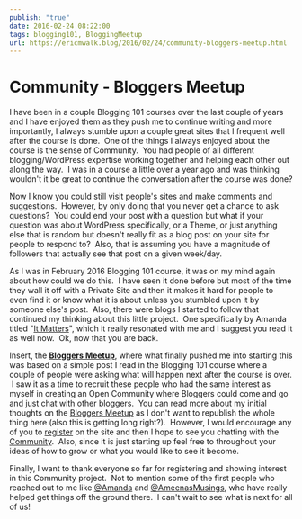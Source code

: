 ```yaml
---
publish: "true"
date: 2016-02-24 08:22:00
tags: blogging101, BloggingMeetup
url: https://ericmwalk.blog/2016/02/24/community-bloggers-meetup.html
---
```


# Community - Bloggers Meetup

I have been in a couple Blogging 101 courses over the last couple of years and I have enjoyed them as they push me to continue writing and more importantly, I always stumble upon a couple great sites that I frequent well after the course is done.  One of the things I always enjoyed about the course is the sense of Community.  You had people of all different blogging/WordPress expertise working together and helping each other out along the way.  I was in a course a little over a year ago and was thinking wouldn't it be great to continue the conversation after the course was done?

Now I know you could still visit people's sites and make comments and suggestions.  However, by only doing that you never get a chance to ask questions?  You could end your post with a question but what if your question was about WordPress specifically, or a Theme, or just anything else that is random but doesn't really fit as a blog post on your site for people to respond to?  Also, that is assuming you have a magnitude of followers that actually see that post on a given week/day.

As I was in February 2016 Blogging 101 course, it was on my mind again about how could we do this.  I have seen it done before but most of the time they wall it off with a Private Site and then it makes it hard for people to even find it or know what it is about unless you stumbled upon it by someone else's post.  Also, there were blogs I started to follow that continued my thinking about this little project.  One specifically by Amanda titled "<a href="https://web.archive.org/web/20160302143548/https://theroadtothere.live/2016/02/18/it-matters/">It Matters</a>", which it really resonated with me and I suggest you read it as well now.  Ok, now that you are back.

Insert, the <strong><a href="https://bloggersmeetup.wordpress.com/welcome-to-the-bloggers-meetup">Bloggers Meetup</a></strong>, where what finally pushed me into starting this was based on a simple post I read in the Blogging 101 course where a couple of people were asking what will happen next after the course is over.  I saw it as a time to recruit these people who had the same interest as myself in creating an Open Community where Bloggers could come and go and just chat with other bloggers.  You can read more about my initial thoughts on the <a href="https://bloggersmeetup.wordpress.com/welcome-to-the-bloggers-meetup">Bloggers Meetup</a> as I don't want to republish the whole thing here (also this is getting long right?).  However, I would encourage any of you to <a href="https://bloggersmeetup.wordpress.com/register/">register</a> on the site and then I hope to see you chatting with the <a href="https://bloggersmeetup.wordpress.com/chat/">Community</a>.  Also, since it is just starting up feel free to throughout your ideas of how to grow or what you would like to see it become.

Finally, I want to thank everyone so far for registering and showing interest in this Community project.  Not to mention some of the first people who reached out to me like <a href="https://bloggersmeetup.wordpress.com/author/amandaowen2015/">@Amanda</a> and <a href="https://bloggersmeetup.wordpress.com/author/ameenasmusings/">@AmeenasMusings</a>, who have really helped get things off the ground there.  I can't wait to see what is next for all of us!
